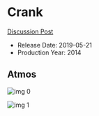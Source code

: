 # Crank

[Discussion Post](https://www.avsforum.com/threads/bass-eq-for-filtered-movies.2995212/post-58041054)

* Release Date: 2019-05-21
* Production Year: 2014

## Atmos

![img 0](https://i.imgur.com/8wv76Xk.jpg)

![img 1](https://i.imgur.com/DH3Nuk0.jpg)

